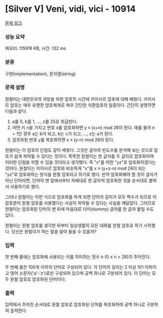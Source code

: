 # [Silver V] Veni, vidi, vici - 10914 

[문제 링크](https://www.acmicpc.net/problem/10914) 

### 성능 요약

메모리: 115916 KB, 시간: 132 ms

### 분류

구현(implementation), 문자열(string)

### 문제 설명

<p>원철이는 대한민국의 국방을 위한 암호학 시간에 카이사르 암호에 대해 배웠다. 카이사르 암호는 매우 유명한 암호체계로 매우 간단한 치환암호의 일종이다. 간단히 설명하면 다음과 같다.</p>

<ol>
	<li>a를 0, b를 1, ..., z를 25로 취급한다.</li>
	<li>어떤 키 n을 가지고 번호 x를 암호화하면 y ≡ (x+n) mod 26이 된다. 예를 들어 n = 1인 경우 a는 b가 되고, b는 c가 되고, ..., z는 a가 된다.</li>
	<li>암호화된 번호 y를 복호화하면 x ≡ (y-n) mod 26이 된다.</li>
</ol>

<p>원철이는 이 암호의 단점도 같이 배웠다. 그것은 글자의 빈도수를 분석해 보는 것으로 암호가 쉽게 파악될 수 있다는 것이다. 똑똑한 원철이는 한 글자를 두 글자로 암호화하여 이러한 단점을 피할 수 있을 것이라고 생각했다. 즉 "x"를 어떤 "yz"로 암호화하겠다는 것이다. 원철이는 카이사르 암호와 비슷하게 "x"를 x ≡ (y+z-n) mod 26이 되는 "yz"로 암호화하는 방식을 원철 암호라고 하기로 했다. 만약 암호화해야 할 것이 글자가 아닌 단어라면, 단어의 맨 앞에서부터 차례대로 한 글자씩 암호화한 것을 순서대로 붙여서 사용하기로 했다.</p>

<p>그러나 원철이는 이런 식으로 암호화를 하게 되면 단어의 길이가 모두 짝수가 되므로 이 암호문이 원철 암호를 사용했다는 사실이 파악될 수 있다는 사실을 깨달았다. 그러므로 원철이는 암호화된 단어의 맨 뒤에 마음대로 더미(dummy) 글자를 한 글자 붙일 수도 있다.</p>

<p>원철이는 원철 암호를 생각한 뒤부터 일상생활의 모든 대화를 원철 암호로 하기 시작했다. 당신은 원철이가 하는 말을 알아 들을 수 있을까?</p>

### 입력 

 <p>첫 번째 줄에는 암호화에 사용되는 키를 의미하는 정수 n (0 ≤ n < 26)이 주어진다.</p>

<p>두 번째 줄은 100개 이하의 단어로 구성되어 있다. 각 단어의 길이는 2 이상 101 이하이고 영어 소문자('a'-'z')로만 구성되어 있으며 공백 하나로 구분되어 있다. 이 단어는 모두 원철 암호로 암호화된 단어이다.</p>

### 출력 

 <p>입력에서 주어진 순서대로 원철 암호로 암호화된 단어를 복호화하여 공백 하나로 구분하여 출력한다.</p>

